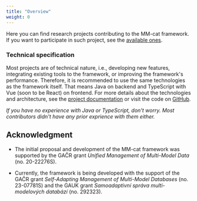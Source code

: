 ```yaml
---
title: "Overview"
weight: 0
---
```


Here you can find research projects contributing to the MM-cat framework. If you want to participate in such project, see the [available ones](available.md).

### Technical specification

Most projects are of technical nature, i.e., developing new features, integrating existing tools to the framework, or improving the framework's performance. Therefore, it is recommended to use the same technologies as the framework itself. That means Java on backend and TypeScript with Vue (soon to be React) on frontend. For more details about the technologies and architecture, see the [project documentation](project-documentation/overview.md) or visit the code on [GitHub](https://github.com/mmcatdb/mmcat).

*If you have no experience with Java or TypeScript, don't worry. Most contributors didn't have any prior exprience with them either.*

## Acknowledgment

- The initial proposal and development of the MM-cat framework was supported by the GAČR grant *Unified Management of Multi-Model Data* (no. 20-22276S).

- Currently, the framework is being developed with the support of the GAČR grant *Self-Adapting Management of Multi-Model Databases* (no. 23-07781S) and the GAUK grant *Samoadaptivní správa multi-modelových databází* (no. 292323).

